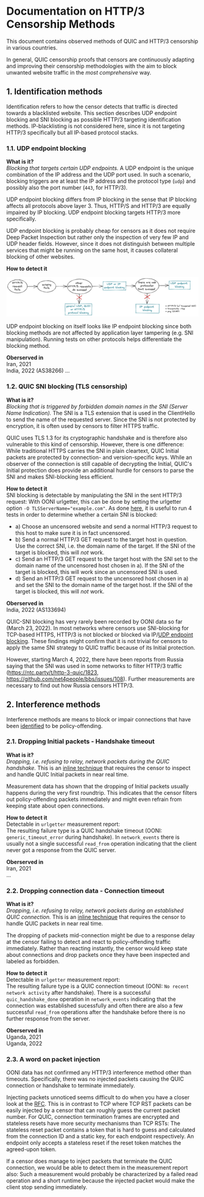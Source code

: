 # Documentation on HTTP/3 Censorship Methods

This document contains observed methods of QUIC and HTTP/3 censorship in various countries.

In general, QUIC censorship proofs that censors are continuously adapting and improving their censorship methodologies with the aim to block unwanted website traffic in the *most comprehensive* way. 

## 1. Identification methods
Identification refers to how the censor detects that traffic is directed towards a blacklisted website. This section describes UDP endpoint blocking and SNI blocking as possible HTTP/3 targeting identification methods. IP-blacklisting is not considered here, since it is not targeting HTTP/3 specifically but all IP-based protocol stacks.


### 1.1. UDP endpoint blocking

**What is it?** <br/>
*Blocking that targets certain UDP endpoints.* A UDP endpoint is the unique combination of the IP address and the UDP port used. 
In such a scenario, blocking triggers are at least the IP address and the protocol type (`udp`) and possibly also the 
port number (`443`, for HTTP/3).

UDP endpoint blocking differs from IP blocking in the sense that IP blocking affects all protocols above layer 3. Thus, HTTP/S and HTTP/3 are equally impaired by IP blocking. UDP endpoint blocking targets HTTP/3 more specifically.

UDP endpoint blocking is probably cheap for censors as it does not require Deep Packet Inspection but rather only the inspection of very few IP and UDP header fields. However, since it does not distinguish between multiple services that might be running on the same host, it causes collateral blocking of other websites.

**How to detect it**<br/>

<img src="images/detect_udp_endpoint_blocking_quer.png" alt="decision tree udp endpoint blocking"/>

UDP endpoint blocking on itself looks like IP endpoint blocking since both blocking methods are not affected by application layer tampering (e.g. SNI manipulation). Running tests on other protocols helps differentiate the blocking method. <br/>

**Oberserved in**<br/>
Iran, 2021 <br/>
India, 2022 (AS38266)
...

### 1.2. QUIC SNI blocking (TLS censorship)

**What is it?**</br>
*Blocking that is triggered by forbidden domain names in the SNI (Server Name Indication).* The SNI is a TLS extension that is used in the ClientHello to send the name of the requested server. Since the SNI is not protected by encryption, it is often used by censors to filter HTTPS traffic. 

QUIC uses TLS 1.3 for its cryptographic handshake and is therefore also vulnerable to this kind of censorship. However, there is one difference: While traditional HTTPS carries the SNI in plain cleartext, QUIC Initial packets are protected by connection- and version-specific keys. While an observer of the connection is still capable of decrypting the Initial, QUIC's Initial protection does provide an additional hurdle for censors to parse the SNI and makes SNI-blocking less efficient. 

**How to detect it**<br/>
SNI blocking is detectable by manipulating the SNI in the sent HTTP/3 request: With OONI urlgetter, this can be done by setting the urlgetter option ```-O TLSServerName="example.com"```.
As done [here](https://ooni.org/post/2020-tls-blocking-india/), it is useful to run 4 tests in order to determine whether a certain SNI is blocked:
* a) Choose an uncensored website and send a normal HTTP/3 request to this host to make sure it is in fact uncensored.
* b) Send a normal HTTP/3 GET request to the target host in question. Use the correct SNI, i.e. the domain name of the target. If the SNI of the target is blocked, this will *not* work.
* c) Send an HTTP/3 GET request to the target host with the SNI set to the domain name of the uncensored host chosen in a). If the SNI of the target is blocked, this will work since an uncensored SNI is used.
* d) Send an HTTP/3 GET request to the uncensored host chosen in a) and set the SNI to the domain name of the target host. If the SNI of the target is blocked, this will *not* work.


**Oberserved in**<br/>
India, 2022 (AS133694) <br/>

QUIC-SNI blocking has very rarely been recorded by OONI data so far (March 23, 2022). In most networks where censors use SNI-blocking for TCP-based HTTPS, HTTP/3 is not blocked or blocked via IP/[UDP endpoint blocking](#11-udp-endpoint-blocking). These findings might confirm that it is not trivial for censors to apply the same SNI strategy to QUIC traffic because of its Initial protection.

However, starting March 4, 2022, there have been reports from Russia saying that the SNI was used in some networks to filter HTTP/3 traffic (https://ntc.party/t/http-3-quic/1823, https://github.com/net4people/bbs/issues/108). Further measurements are necessary to find out how Russia censors HTTP/3.


## 2. Interference methods
Interference methods are means to block or impair connections that have been [identified](#1-identification-methods) to be policy-offending.

### 2.1. Dropping Initial packets - Handshake timeout
**What is it?**</br>
*Dropping, i.e. refusing to relay, network packets during the QUIC handshake.*
This is an [inline technique](https://datatracker.ietf.org/doc/html/draft-irtf-pearg-censorship-05#section-5.2.2) that requires the censor to inspect and handle QUIC Initial packets in near real time.

Measurement data has shown that the dropping of Initial packets usually happens during the very first roundtrip. This indicates that the censor filters out policy-offending packets immediately and might even refrain from keeping state about open connections.

**How to detect it**<br/>
Detectable in ```urlgetter``` measurement report: <br/>
The resulting failure type is a QUIC handshake timeout (OONI: ```generic_timeout_error``` during handshake). In ```network_events``` there is usually not a single successful ```read_from``` operation indicating that the client never got a response from the QUIC server.

**Oberserved in**<br/>
Iran, 2021 <br/>
...


### 2.2. Dropping connection data - Connection timeout
**What is it?**</br>
*Dropping, i.e. refusing to relay, network packets during an established QUIC connection.*
This is an [inline technique](https://datatracker.ietf.org/doc/html/draft-irtf-pearg-censorship-05#section-5.2.2) that requires the censor to handle QUIC packets in near real time.

The dropping of packets mid-connection might be due to a response delay at the censor failing to detect and react to policy-offending traffic immediately. Rather than reacting instantly, the censor would keep state about connections and drop packets once they have been inspected and labeled as forbidden.

**How to detect it**<br/>
Detectable in ```urlgetter``` measurement report: <br/>
The resulting failure type is a QUIC connection timeout (OONI: ```No recent network activity``` after handshake). There is a successful ```quic_handshake_done``` operation in ```network_events``` indicating that the connection was established sucessfully and often there are also a few successful ```read_from``` operations after the handshake before there is no further response from the server.

**Oberserved in**<br/>
Uganda, 2021 <br/>
Uganda, 2022

### 2.3. A word on packet injection
OONI data has not confirmed any HTTP/3 interference method other than timeouts. Specifically, there was no injected packets causing the QUIC connection or handshake to terminate immediately. 

Injecting packets unnoticed seems difficult to do when you have a closer look at the [RFC](). This is in contrast to TCP where TCP RST packets can be easily injected by a censor that can roughly guess the current packet number. For QUIC, connection termination frames are encrypted and stateless resets have more security mechanisms than TCP RSTs: The stateless reset packet contains a token that is hard to guess and calculated from the connection ID and a static key, for each endpoint respectively. An endpoint only accepts a stateless reset if the reset token matches the agreed-upon token.

If a censor does manage to inject packets that terminate the QUIC connection, we would be able to detect them in the measurement report also: Such a measurement would probably be characterized by a failed read operation and a short runtime because the injected packet would make the client stop sending immediately.